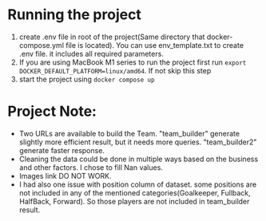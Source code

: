 # **Running the project**

1. create .env file in root of the project(Same directory that docker-compose.yml file is located). You can use
   env_template.txt to create .env file. it includes all required parameters.
2. If you are using MacBook M1 series to run the project first run `export DOCKER_DEFAULT_PLATFORM=linux/amd64`. If not skip
   this step
3. start the project using `docker compose up`

# **Project Note:**

* Two URLs are available to build the Team. "team_builder" generate slightly more efficient result, but it needs more
  queries. "team_builder2" generate faster response.
* Cleaning the data could be done in multiple ways based on the business and other factors. I chose to fill Nan values.
* Images link DO NOT WORK.
* I had also one issue with position column of dataset. some positions are not included in any of the mentioned
  categories(Goalkeeper, Fullback, HalfBack, Forward). So those players are not included in team_builder result. 
